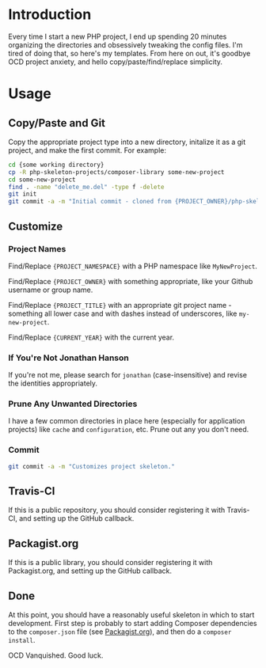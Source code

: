 # Introduction
Every time I start a new PHP project, I end up spending 20 minutes organizing the directories and obsessively tweaking the config files.  I'm tired of doing that, so here's my templates.  From here on out, it's goodbye OCD project anxiety, and hello copy/paste/find/replace simplicity.

# Usage
## Copy/Paste and Git
Copy the appropriate project type into a new directory, initalize it as a git project, and make the first commit.  For example:

``` bash
cd {some working directory}
cp -R php-skeleton-projects/composer-library some-new-project
cd some-new-project
find . -name "delete_me.del" -type f -delete
git init
git commit -a -m "Initial commit - cloned from {PROJECT_OWNER}/php-skeleton-projects."
```

## Customize
### Project Names
Find/Replace `{PROJECT_NAMESPACE}` with a PHP namespace like `MyNewProject`.

Find/Replace `{PROJECT_OWNER}` with something appropriate, like your Github username or group name.

Find/Replace `{PROJECT_TITLE}` with an appropriate git project name - something all lower case and with dashes instead of underscores, like `my-new-project`.

Find/Replace `{CURRENT_YEAR}` with the current year.

### If You're Not Jonathan Hanson
If you're not me, please search for `jonathan` (case-insensitive) and revise the identities appropriately.

### Prune Any Unwanted Directories
I have a few common directories in place here (especially for application projects) like `cache` and `configuration`, etc.  Prune out any you don't need.

### Commit
``` bash
git commit -a -m "Customizes project skeleton."
```

## Travis-CI
If this is a public repository, you should consider registering it with Travis-CI, and setting up the GitHub callback.

## Packagist.org
If this is a public library, you should consider registering it with Packagist.org, and setting up the GitHub callback.

## Done
At this point, you should have a reasonably useful skeleton in which to start development.  First step is probably to start adding Composer dependencies to the `composer.json` file (see [Packagist.org](https://packagist.org/)), and then do a `composer install`.

OCD Vanquished.  Good luck.
